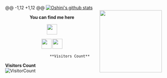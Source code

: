 @@ -1,12 +1,12 @@
[![Oshini's github stats](https://github-readme-stats.vercel.app/api?username=OshiniBandara&count_private=true&show_icons=true&theme=algolia)](https://github.com/OshiniBandara/github-readme-stats)	
<img align='right' src='https://github.com/Rishit-dagli/Rishit-dagli/blob/master/images/octocat-anime.gif' width='200"'>  	
<p align = "center"><b>You can find me here</b></p>	
<p align = "center"><img align="center" src="https://github.com/rajput2107/rajput2107/blob/master/Assets/Handshake.gif" height="33px" />
<!--<p align = "center"><a><img src="https://icon-library.net//images/icon-programmer/icon-programmer-14.jpg" width="150px" height="150px" /></a></p>  -->	<!--<p align = "center"><a><img src="https://icon-library.net//images/icon-programmer/icon-programmer-14.jpg" width="150px" height="150px" /></a></p>  -->

<p align = "center"><a href="https://www.linkedin.com/in/oshini-bandara/"><img src="https://github.com/hussainweb/hussainweb/blob/main/icons/linkedin.png" width="32px" height="32px"></a> <a href="https://medium.com/@oshinibandara97"><img src="https://cdn.jsdelivr.net/npm/simple-icons@3.0.1/icons/medium.svg" width="32px" height="32px"></a>  </p>  

                        **Visitors Count**
**Visitors Count**  
![VisitorCount](https://profile-counter.glitch.me/{OshiniBandara}/count.svg)
